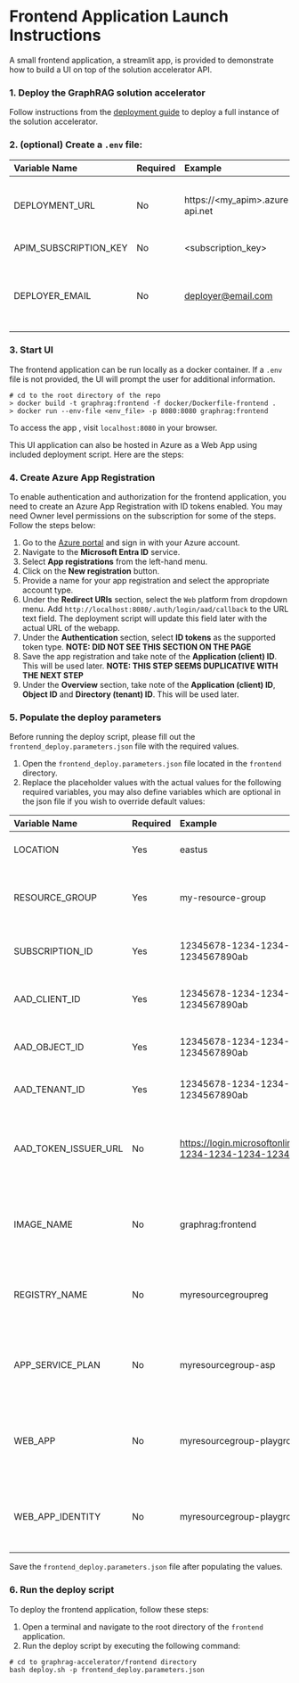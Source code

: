 # Frontend Application Launch Instructions
A small frontend application, a streamlit app, is provided to demonstrate how to build a UI on top of the solution accelerator API.

### 1. Deploy the GraphRAG solution accelerator
Follow instructions from the [deployment guide](../docs/DEPLOYMENT-GUIDE.md) to deploy a full instance of the solution accelerator.

### 2. (optional) Create a `.env` file:

| Variable Name | Required | Example | Description |
| :--- | --- | :--- | ---: |
DEPLOYMENT_URL        | No | https://<my_apim>.azure-api.net | Base url of the deployed graphrag API. Also referred to as the APIM Gateway URL.
APIM_SUBSCRIPTION_KEY | No | <subscription_key> | A [subscription key](https://learn.microsoft.com/en-us/azure/api-management/api-management-subscriptions) generated by APIM.
DEPLOYER_EMAIL        | No | deployer@email.com | Email address of the person/organization that deployed the solution accelerator.

### 3. Start UI

The frontend application can be run locally as a docker container. If a `.env` file is not provided, the UI will prompt the user for additional information.

```
# cd to the root directory of the repo
> docker build -t graphrag:frontend -f docker/Dockerfile-frontend .
> docker run --env-file <env_file> -p 8080:8080 graphrag:frontend
```
To access the app , visit `localhost:8080` in your browser.

This UI application can also be hosted in Azure as a Web App using included deployment script. Here are the steps: 

### 4. Create Azure App Registration

To enable authentication and authorization for the frontend application, you need to create an Azure App Registration with ID tokens enabled. You may need Owner level permissions on the subscription for some of the steps. Follow the steps below:

1. Go to the [Azure portal](https://portal.azure.com) and sign in with your Azure account.
2. Navigate to the **Microsoft Entra ID** service.
3. Select **App registrations** from the left-hand menu.
4. Click on the **New registration** button.
5. Provide a name for your app registration and select the appropriate account type.
6. Under the **Redirect URIs** section, select the `Web` platform from dropdown menu. Add `http://localhost:8080/.auth/login/aad/callback` to the URL text field. The deployment script will update this field later with the actual URL of the webapp.
7. Under the **Authentication** section, select **ID tokens** as the supported token type. **NOTE: DID NOT SEE THIS SECTION ON THE PAGE**
8. Save the app registration and take note of the **Application (client) ID**. This will be used later. **NOTE: THIS STEP SEEMS DUPLICATIVE WITH THE NEXT STEP**
9. Under the **Overview** section, take note of the **Application (client) ID**, **Object ID** and **Directory (tenant) ID**. This will be used later.

### 5. Populate the deploy parameters

Before running the deploy script, please fill out the `frontend_deploy.parameters.json` file with the required values.

1. Open the `frontend_deploy.parameters.json` file located in the `frontend` directory.
2. Replace the placeholder values with the actual values for the following required variables, you may also define variables which are optional in the json file if you wish to override default values:

| Variable Name        | Required | Example                                | Description                                                     |
| :------------------- | :------- | :------------------------------------- | :-------------------------------------------------------------- |
| LOCATION             | Yes      | eastus                                 | The Azure region where resources will be deployed. |
| RESOURCE_GROUP       | Yes      | my-resource-group                      | The name of the Azure resource group where the resources will be created. |
| SUBSCRIPTION_ID      | Yes      | 12345678-1234-1234-1234-1234567890ab   | The ID of the Azure subscription where the resources will be deployed. |
| AAD_CLIENT_ID        | Yes      | 12345678-1234-1234-1234-1234567890ab   | The client ID of the Azure Active Directory (AAD) app registration. |
| AAD_OBJECT_ID        | Yes      | 12345678-1234-1234-1234-1234567890ab   | The object ID of the Azure Active Directory (AAD) app registration. |
| AAD_TENANT_ID        | Yes      | 12345678-1234-1234-1234-1234567890ab   | The ID of the Azure Active Directory (AAD) tenant. |
| AAD_TOKEN_ISSUER_URL | No  | https://login.microsoftonline.com/12345678-1234-1234-1234-1234567890ab/v2.0 | The URL of the Azure Active Directory (AAD) token issuer. Defaults to the tenant-specific issuer URL. |
| IMAGE_NAME           | No  | graphrag:frontend                      | The name of the Docker image for the frontend application. Defaults to "graphrag:frontend". |
| REGISTRY_NAME        | No  | myresourcegroupreg                     | The name of the Azure Container Registry. Defaults to the resource group name with "reg" appended. |
| APP_SERVICE_PLAN     | No  | myresourcegroup-asp                    | The name of the Azure App Service plan. Defaults to the resource group name with "asp" appended. |
| WEB_APP              | No  | myresourcegroup-playground             | The name of the Azure Web App. Defaults to the resource group name with "playground" appended. |
| WEB_APP_IDENTITY     | No  | myresourcegroup-playground-identity    | The name of the managed identity for the Azure Web App. Defaults to the web app name with "identity" appended. |

Save the `frontend_deploy.parameters.json` file after populating the values.

### 6. Run the deploy script

To deploy the frontend application, follow these steps:

1. Open a terminal and navigate to the root directory of the `frontend` application.
2. Run the deploy script by executing the following command:

```
# cd to graphrag-accelerator/frontend directory
bash deploy.sh -p frontend_deploy.parameters.json
```